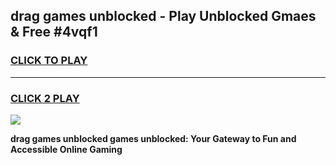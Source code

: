 
## drag games unblocked - Play Unblocked Gmaes & Free #4vqf1
<h3>
<a href="https://news.freeplayer.one?title=drag_games_unblocked&ref=24F">CLICK TO PLAY</a></h3>
<hr>

<h3>
<a href="https://news.freeplayer.one?title=drag_games_unblocked&ref=24F">CLICK 2 PLAY</a>
  
</h3>

<a href="https://news.freeplayer.one?title=drag_games_unblocked&ref=24F/"><img src="https://clearcache.store/games.png"></a>


**drag games unblocked games unblocked: Your Gateway to Fun and Accessible Online Gaming**
